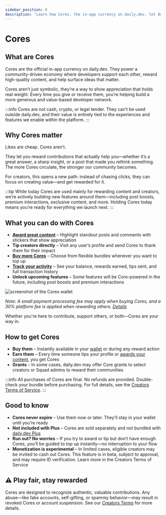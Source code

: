 ```yaml
---
sidebar_position: 0
description: "Learn how Cores, the in-app currency on daily.dev, let developers reward content, support creators, and unlock future features in the developer economy."
---
```


# Cores

## What are Cores

Cores are the official in-app currency on daily.dev. They power a community-driven economy where developers support each other, reward high-quality content, and help surface ideas that matter.

Cores aren’t just symbolic, they’re a way to show appreciation that holds real weight. Every time you give or receive them, you’re helping build a more generous and value-based developer network.

:::info 
Cores are not cash, crypto, or legal tender. They can’t be used outside daily.dev, and their value is entirely tied to the experiences and features we enable within the platform.
:::


## Why Cores matter

Likes are cheap. Cores aren’t.

They let you reward contributions that actually help you—whether it’s a great answer, a sharp insight, or a post that made you rethink something. The more Cores circulate, the stronger our community becomes.

For creators, this opens a new path: instead of chasing clicks, they can focus on creating value—and get rewarded for it.

:::tip
While today Cores are used mainly for rewarding content and creators, we’re actively building new features around them—including post boosts, premium interactions, exclusive content, and more. Holding Cores today means you’re ready for everything we launch next.
:::

## What you can do with Cores

- **[Award great content](monetization/awards.md)** – Highlight standout posts and comments with stickers that show appreciation
- **Tip creators directly** – Visit any user’s profile and send Cores to thank them for their impact
- **[Buy more Cores](https://app.daily.dev/cores)** – Choose from flexible bundles whenever you want to top up
- **[Track your activity](https://app.daily.dev/wallet)** – See your balance, rewards earned, tips sent, and full transaction history
- **Unlock upcoming features** – Some features will be Core-powered in the future, including post boosts and premium interactions

![screenshot of the Cores wallet](https://daily-now-res.cloudinary.com/image/upload/v1745238986/docs/Screenshot_2025-04-21_at_15.32.14.png)

*Note: A small payment processing fee may apply when buying Cores, and a 30% platform fee is applied when rewarding others. [Details](https://daily.dev/creators-terms)*

Whether you're here to contribute, support others, or both—Cores are your way in.

## How to get Cores

- **Buy them** – Instantly available in your [wallet](https://app.daily.dev/wallet) or during any reward action  
- **Earn them** – Every time someone tips your profile or [awards your content](monetization/awards.md), you get Cores
- **Grants** – In some cases, daily.dev may offer Core grants to select creators or Squad admins to reward their communities

:::info 
All purchases of Cores are final. No refunds are provided. Double-check your bundle before purchasing. For full details, see the [Creators Terms of Service](https://daily.dev/creators-terms).
:::

## Good to know

- **Cores never expire** – Use them now or later. They’ll stay in your wallet until you’re ready
- **Not included with Plus** – Cores are sold separately and not bundled with [daily.dev Plus](../plus/plus-overview.md)
- **Run out? No worries** – If you try to award or tip but don’t have enough Cores, you’ll be guided to top up instantly—no interruption to your flow
- **Monetization is experimental** – In limited cases, eligible creators may be invited to cash out Cores. This feature is in beta, subject to approval, and may require ID verification. Learn more in the Creators Terms of Service

## ⚠️ Play fair, stay rewarded

Cores are designed to recognize authentic, valuable contributions. Any abuse—like fake accounts, self-gifting, or spammy behavior—may result in revoked Cores or account suspension. See our [Creators Terms](https://daily.dev/creators-terms) for more details.